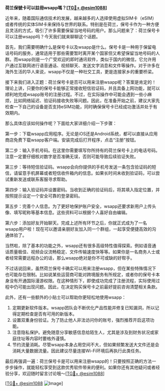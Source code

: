 **荷兰保號卡可以註冊wsapp嗎？[[TG💪+ @esim1088](https://t.me/s/esim1088)]**

近年来，随着国际通信技术的发展，越来越多的人选择使用虚拟SIM卡（eSIM）或者传统的实体SIM卡来保持与世界的联系。特别是在荷兰，保号卡作为一种方便且灵活的方式，吸引了许多需要保留当地号码的用户。那么问题来了：荷兰保号卡可以注册wsapp吗？今天我们就来聊聊这个话题。

首先，我们需要明确什么是保号卡以及wsapp是什么。保号卡是一种用于保留电话号码的服务，通常适用于那些需要暂时离开某个国家但又希望保留当地号码的人群。而wsapp则是一个广受欢迎的即时通讯软件，类似于国内的微信，它允许用户通过互联网进行语音通话、视频聊天、发送文字消息和文件等操作。对于许多在海外生活的华人来说，wsapp不仅是一种社交工具，更是连接家乡的重要桥梁。

接下来我们进入正题：荷兰保号卡是否可以用来注册wsapp呢？答案是肯定的！理论上讲，只要你的保号卡能够正常接收短信验证码，并且具备上网功能，就可以顺利地完成wsapp账号的注册过程。不过，在实际操作中可能会遇到一些小麻烦，比如网络延迟、验证码接收失败等问题。因此，在准备开始之前，建议大家先检查一下自己的设备是否支持eSIM功能，同时确保保号卡已经成功激活并处于有效期内。

那么具体应该如何操作呢？下面给大家详细介绍一下步骤：

第一步：下载wsapp应用程序。无论是iOS还是Android系统，都可以直接从应用商店免费下载wsapp客户端。安装完成后打开程序，点击“注册”按钮。

第二步：输入手机号码。在这里你需要填写你所持有的荷兰保号卡上的电话号码。注意一定要仔细核对数字是否准确无误，否则可能导致后续验证失败。

第三步：等待短信验证码。wsapp会向你提供的手机号发送一条包含验证码的短信，请留意手机屏幕或者短信收件箱内的信息。如果长时间未收到验证码，可以尝试重新发送或联系客服寻求帮助。

第四步：输入验证码并设置密码。当收到正确的验证码后，将其填入指定位置，并按照提示设定一个安全可靠的登录密码。

第五步：完善个人信息。为了更好地保护账户安全，wsapp还要求新用户上传头像、填写昵称等基本信息。这些资料可以根据个人喜好自由编辑。

第六步：添加好友开始聊天。完成上述所有环节之后，你就正式成为了一名wsapp用户啦！现在可以邀请亲朋好友加入同一个群组，一起享受便捷高效的沟通体验了。

当然啦，除了基本的功能之外，wsapp还有很多高级特性值得探索。例如语音通话质量极佳、视频会议流畅稳定、文件传输速度快等等。如果你是一名商务人士或者经常需要远程办公的话，那么wsapp绝对是你不可或缺的好帮手。

不过话说回来，虽然荷兰保号卡确实可以用来注册wsapp，但在某些特殊情况下也可能存在限制。比如说某些运营商可能对跨境服务有所规定，或者你的保号卡本身没有开通国际漫游权限。在这种情形下，即使成功完成了注册流程，实际使用过程中仍可能出现问题。因此，在决定购买保号卡之前最好提前咨询清楚相关条款。

此外，还有一些额外的小贴士可以帮助你更轻松地使用wsapp：

1. 定期更新软件版本。wsapp团队会不断优化产品性能并修复已知漏洞，所以记得定期检查是否有可用的新版本。
2. 设置双重身份验证。为了防止他人非法访问你的账号，强烈推荐开启这项功能。
3. 注意隐私保护。避免随意分享敏感信息给陌生人，尤其是涉及到财务状况或家庭住址等内容时要格外谨慎。
4. 节约流量消耗。尽管wsapp本身占用空间不大，但如果频繁发送大文件还是会消耗大量数据流量。因此建议尽量连接Wi-Fi环境后再执行此类任务。

最后再强调一遍：荷兰保号卡是可以用来注册wsapp的！只要按照正确的方法一步步操作，就能轻松享受到这款优秀软件带来的便利。如果你还有其他疑问或者经验分享，欢迎随时留言讨论哦～[[TG💪+ @esim1088](https://t.me/s/esim1088)]

[[TG💪+ @esim1088](https://t.me/s/esim1088) ![Image](https://i.postimg.cc/4NQfJmqS/Snipaste-2025-05-13-00-14-12.png)]